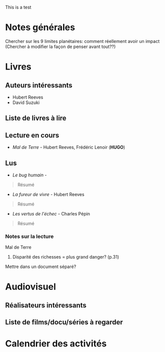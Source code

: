 This is a test


# Notes générales

Chercher sur les 9 limites planétaires: comment réellement avoir un impact <br>
(Chercher à modifier la façon de penser avant tout??)



# Livres

## Auteurs intéressants

- Hubert Reeves
- David Suzuki

## Liste de livres à lire




## Lecture en cours

* *Mal de Terre* - Hubert Reeves, Frédéric Lenoir  (**HUGO**)


## Lus 

* *Le bug humain* - 

> Résumé


* *La fureur de vivre* - Hubert Reeves

> Résumé

* *Les vertus de l'échec* - Charles Pépin

> Résumé





### Notes sur la lecture

Mal de Terre
1. Disparité des richesses = plus grand danger? (p.31)

Mettre dans un document séparé?



# Audiovisuel

## Réalisateurs intéressants

## Liste de films/docu/séries à regarder






# Calendrier des activités


